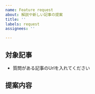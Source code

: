 ```yaml
---
name: Feature request
about: 解説や新しい記事の提案
title: ''
labels: request
assignees: ''

---
```


<!---
WSOFT DocsにIssueを立てていただきありがとうございます。
記事に必要な変更が簡単な場合、pull requestを使用して直接変更を提出することをお勧めします。
-->
## 対象記事

- 質問がある記事のUrlを入れてください

## 提案内容
